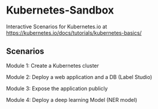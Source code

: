 # Kubernetes-Sandbox

Interactive Scenarios for Kubernetes.io at https://kubernetes.io/docs/tutorials/kubernetes-basics/

## Scenarios

Module 1: Create a Kubernetes cluster

Module 2: Deploy a web application and a DB (Label Studio)

Module 3: Expose the application publicly

Module 4: Deploy a deep learning Model (NER model)
